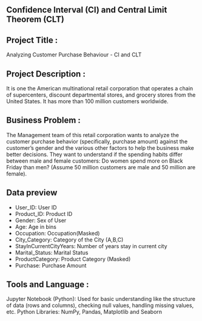 ## Confidence Interval (CI) and Central Limit Theorem (CLT)

## Project Title : 
Analyzing Customer Purchase Behaviour - CI and CLT

## Project Description :
It is one the American multinational retail corporation that operates a chain of supercenters, discount departmental stores, and grocery stores from the United States. It has more than 100 million customers worldwide.

## Business Problem :
The Management team of this retail corporation wants to analyze the customer purchase behavior (specifically, purchase amount) against the customer’s gender and the various other factors to help the business make better decisions. They want to understand if the spending habits differ between male and female customers: Do women spend more on Black Friday than men? (Assume 50 million customers are male and 50 million are female).

## Data preview
- User_ID:	User ID
- Product_ID:	Product ID
- Gender:	Sex of User
- Age:	Age in bins
- Occupation:	Occupation(Masked)
- City_Category:	Category of the City (A,B,C)
- StayInCurrentCityYears:	Number of years stay in current city
- Marital_Status:	Marital Status
- ProductCategory:	Product Category (Masked)
- Purchase:	Purchase Amount

## Tools and Language : 

Jupyter Notebook (Python): Used for basic understanding like the structure of data (rows and columns), checking null values, handling missing values, etc.
Python Libraries: NumPy, Pandas, Matplotlib and Seaborn
